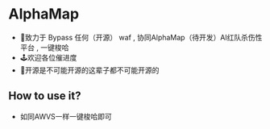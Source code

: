 # AlphaMap
- 🧱致力于 Bypass 任何（开源） waf , 协同AlphaMap（待开发）AI红队杀伤性平台 , 一键梭哈
- 🕹️欢迎各位催进度
- 👻开源是不可能开源的这辈子都不可能开源的

## How to use it?
- 如同AWVS一样一键梭哈即可
